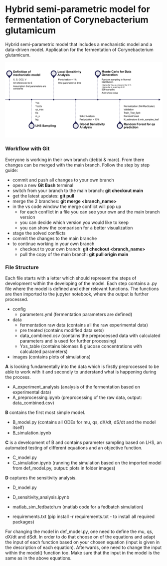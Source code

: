 # Hybrid semi-parametric model for fermentation of Corynebacterium glutamicum
Hybrid semi-parametric model that includes a mechanistic model and a data-driven model. Application for the fermentation of Corynebacterium glutamicum.

![Project timeline](images/TimeLine.png)

### Workflow with Git
Everyone is working in their own branch (debbi & marc). From there changes can be merged with the main branch. Follow the step by step guide:
- commit and push all changes to your own branch
- open a new **Git Bash** terminal
- switch from your branch to the main branch: **git checkout main** 
- get the latest updates: **git pull**
- merge the 2 branches: **git merge <branch_name>**
- in the vs code window the merge conflict will pop up
    - for each conflict in a file you can see your own and the main branch version
    - you can decide which version you would like to keep
    - you can show the comparison for a better visualization
- stage the solved conflicts
- commit the changes to the main branche
- to continue working in your own branch
    - checkout to your own branch: **git checkout <branch_name>**
    - pull the copy of the main branch: **git pull origin main**
    

### File Structure
Each file starts with a letter which should represent the steps of development within the developing of the model. Each step contains a .py file where the model is defined and other relevant functions. The functions are then imported to the jupyter notebook, where the output is further processed.

- config
    - parameters.yml (fermentation parameters are defined)
- data
    - fermentation raw data (contains all the raw experimental data)
    - pre treated (contains modified data sets)
    - data_combined.csv (contains the preprocessed data with calculated parameters and is used for further processing)
    - Yxs_table (contains biomass & glucose concentrations with calculated parameters)
- images (contains plots of simulations)

**A** is looking fundamentally into the data which is firstly preprocessed to be able to work with it and secondly to understand what is happening during the process.
- A_experiment_analysis (analysis of the fermentation based on experimental data)
- A_preprocessing.ipynb (preprocessing of the raw data, output: data_combined.csv)

**B** contains the first most simple model.
- B_model.py (contains all ODEs for mu, qs, dX/dt, dS/dt and the model itself)
- B_simulation.ipynb

**C** is a development of B and contains parameter sampling based on LHS, an automated testing of different equations and an objective function.
- C_model.py 
- C_simulation.ipynb (running the simulation based on the imported model from def_model.py, output: plots in folder images)

**D** captures the sensitivity analysis.
- D_model.py
- D_sensitivity_analysis.ipynb

- matlab_sim_fedbatch.m (matlab code for a fedbatch simulation)
- requirements.txt (pip install -r requirements.txt - to install all required packages)

For changing the model in def_model.py, one need to define the mu, qs, dX/dt and dSdt. In order to do that choose on of the equations and adapt the input of each function based on your chosen equation (input is given in the description of each equation). Afterwards, one need to change the input within the model() function too. Make sure that the input in the model is the same as in the above equations.
